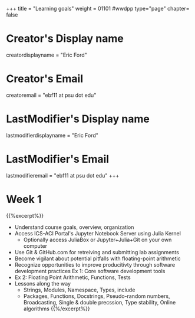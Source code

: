 +++
title = "Learning goals"
weight = 01101  #wwdpp
type="page"
chapter= false

# Creator's Display name
creatordisplayname = "Eric Ford"
# Creator's Email
creatoremail = "ebf11 at psu dot edu"
# LastModifier's Display name
lastmodifierdisplayname = "Eric Ford"
# LastModifier's Email
lastmodifieremail = "ebf11 at psu dot edu"
+++


# Week 1
{{%excerpt%}}
- Understand course goals, overview, organization
- Access ICS-ACI Portal's Jupyter Notebook Server using Julia Kernel
   - Optionally access JuliaBox or Jupyter+Julia+Git on your own computer
- Use Git & GitHub.com for retreiving and submitting lab assignments
- Become vigilant about potential pitfalls with floating-point arithmetic
- Recognize opportunities to improve producitivty through software development practices
Ex 1: Core software development tools
- Ex 2: Floating Point Arithmetic, Functions, Tests
- Lessons along the way
    - Strings, Modules, Namespace, Types, include
    - Packages, Functions, Docstrings, Pseudo-random numbers, Broadcasting, Single & double precssion, Type stability, Online algorithms
{{%/excerpt%}}
